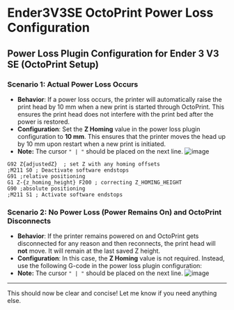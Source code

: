 # Ender3V3SE OctoPrint Power Loss Configuration
## **Power Loss Plugin Configuration for Ender 3 V3 SE (OctoPrint Setup)**

### **Scenario 1: Actual Power Loss Occurs**
- **Behavior**: If a power loss occurs, the printer will automatically raise the print head by 10 mm when a new print is started through OctoPrint. This ensures the print head does not interfere with the print bed after the power is restored.
- **Configuration**: Set the **Z Homing** value in the power loss plugin configuration to **10 mm**. This ensures that the printer moves the head up by 10 mm upon restart when a new print is initiated.
- **Note:** The cursor `" | "` should be placed on the next line.
  ![image](https://github.com/user-attachments/assets/fab8bab8-1466-424e-9d6e-f849dc248d28)


```gcode
G92 Z{adjustedZ}  ; set Z with any homing offsets 
;M211 S0 ; Deactivate software endstops
G91 ;relative positioning
G1 Z-{z_homing_height} F200 ; correcting Z_HOMING_HEIGHT
G90 ;absolute positioning
;M211 S1 ; Activate software endstops
```




### **Scenario 2: No Power Loss (Power Remains On) and OctoPrint Disconnects**
- **Behavior**: If the printer remains powered on and OctoPrint gets disconnected for any reason and then reconnects, the print head will **not** move. It will remain at the last saved Z height.
- **Configuration**: In this case, the **Z Homing** value is not required. Instead, use the following G-code in the power loss plugin configuration:
- **Note:** The cursor `" | "` should be placed on the next line.
  ![image](https://github.com/user-attachments/assets/c3352fe0-159f-4844-b7b0-05f65c8047d0)
  




---

This should now be clear and concise! Let me know if you need anything else.
